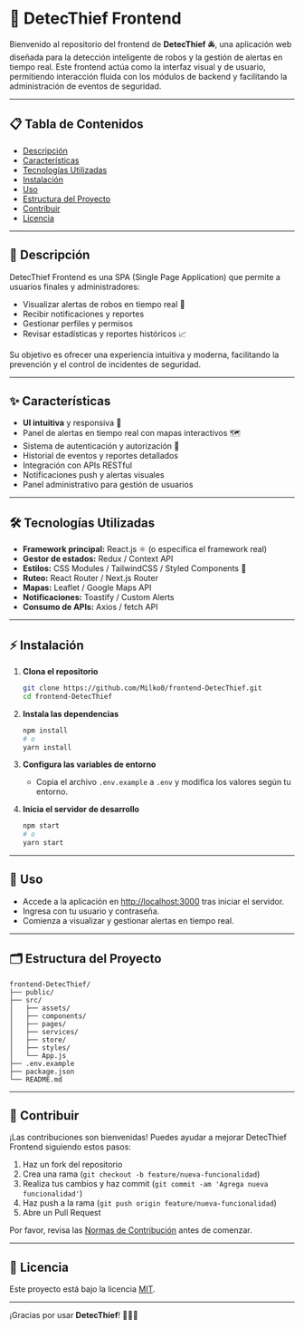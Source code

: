 # 🚨 DetecThief Frontend

Bienvenido al repositorio del frontend de **DetecThief** 🚔, una aplicación web diseñada para la detección inteligente de robos y la gestión de alertas en tiempo real. Este frontend actúa como la interfaz visual y de usuario, permitiendo interacción fluida con los módulos de backend y facilitando la administración de eventos de seguridad.

---

## 📋 Tabla de Contenidos

- [Descripción](#-descripción)
- [Características](#-características)
- [Tecnologías Utilizadas](#%EF%B8%8F-tecnologías-utilizadas)
- [Instalación](#-instalación)
- [Uso](#-uso)
- [Estructura del Proyecto](#%EF%B8%8F-estructura-del-proyecto)
- [Contribuir](#-contribuir)
- [Licencia](#-licencia) 

---

## 📝 Descripción

DetecThief Frontend es una SPA (Single Page Application) que permite a usuarios finales y administradores:

- Visualizar alertas de robos en tiempo real 🛑
- Recibir notificaciones y reportes
- Gestionar perfiles y permisos
- Revisar estadísticas y reportes históricos 📈

Su objetivo es ofrecer una experiencia intuitiva y moderna, facilitando la prevención y el control de incidentes de seguridad.

---

## ✨ Características

- **UI intuitiva** y responsiva 📱
- Panel de alertas en tiempo real con mapas interactivos 🗺️
- Sistema de autenticación y autorización 🔐
- Historial de eventos y reportes detallados
- Integración con APIs RESTful
- Notificaciones push y alertas visuales
- Panel administrativo para gestión de usuarios

---

## 🛠️ Tecnologías Utilizadas

- **Framework principal:** React.js ⚛️ (o especifica el framework real)
- **Gestor de estados:** Redux / Context API
- **Estilos:** CSS Modules / TailwindCSS / Styled Components 🎨
- **Ruteo:** React Router / Next.js Router
- **Mapas:** Leaflet / Google Maps API
- **Notificaciones:** Toastify / Custom Alerts
- **Consumo de APIs:** Axios / fetch API

---

## ⚡ Instalación

1. **Clona el repositorio**
   ```bash
   git clone https://github.com/Milko0/frontend-DetecThief.git
   cd frontend-DetecThief
   ```
2. **Instala las dependencias**
   ```bash
   npm install
   # o
   yarn install
   ```
3. **Configura las variables de entorno**
   - Copia el archivo `.env.example` a `.env` y modifica los valores según tu entorno.

4. **Inicia el servidor de desarrollo**
   ```bash
   npm start
   # o
   yarn start
   ```

---

## 🚀 Uso

- Accede a la aplicación en [http://localhost:3000](http://localhost:3000) tras iniciar el servidor.
- Ingresa con tu usuario y contraseña.
- Comienza a visualizar y gestionar alertas en tiempo real.

---

## 🗂️ Estructura del Proyecto

```
frontend-DetecThief/
├── public/
├── src/
│   ├── assets/
│   ├── components/
│   ├── pages/
│   ├── services/
│   ├── store/
│   ├── styles/
│   └── App.js
├── .env.example
├── package.json
└── README.md
```

---

## 🤝 Contribuir

¡Las contribuciones son bienvenidas! Puedes ayudar a mejorar DetecThief Frontend siguiendo estos pasos:

1. Haz un fork del repositorio
2. Crea una rama (`git checkout -b feature/nueva-funcionalidad`)
3. Realiza tus cambios y haz commit (`git commit -am 'Agrega nueva funcionalidad'`)
4. Haz push a la rama (`git push origin feature/nueva-funcionalidad`)
5. Abre un Pull Request

Por favor, revisa las [Normas de Contribución](CONTRIBUTING.md) antes de comenzar.

---

## 📄 Licencia

Este proyecto está bajo la licencia [MIT](LICENSE).

---

¡Gracias por usar **DetecThief**! 🦹‍♂️🚓
